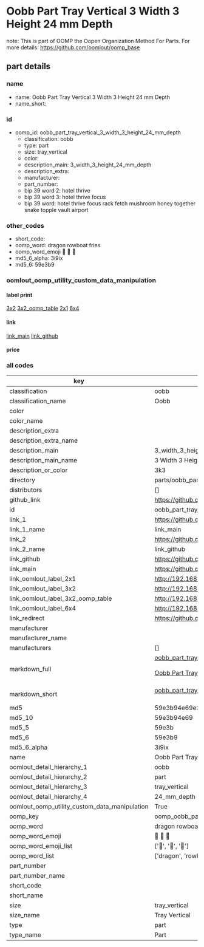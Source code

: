 # Oobb Part Tray Vertical 3 Width 3 Height 24 mm Depth  

note: This is part of OOMP the Oopen Organization Method For Parts. For more details: https://github.com/oomlout/oomp_base

##  part details
  







### name
* name: Oobb Part Tray Vertical 3 Width 3 Height 24 mm Depth
* name_short: 
### id
* oomp_id: oobb_part_tray_vertical_3_width_3_height_24_mm_depth
  * classification: oobb
  * type: part
  * size: tray_vertical
  * color: 
  * description_main: 3_width_3_height_24_mm_depth
  * description_extra: 
  * manufacturer: 
  * part_number: 
  * bip 39 word 2: hotel thrive
  * bip 39 word 3: hotel thrive focus
  * bip 39 word: hotel thrive focus rack fetch mushroom honey together snake topple vault airport

### other_codes
* short_code: 
* oomp_word: dragon rowboat fries
* oomp_word_emoji :dragon: :rowboat: :fries:
* md5_6_alpha: 3i9ix
* md5_6: 59e3b9






### oomlout_oomp_utility_custom_data_manipulation
#### label print
[3x2](http://192.168.1.245:1112/?label=oomp%203i9ix)
[3x2_oomp_table](http://192.168.1.108:1112/?label=oomp%203i9ix)
[2x1](http://192.168.1.242:1112/?label=oomp%203i9ix)
[6x4](http://192.168.1.55:1112/?label=oomp%203i9ix)    

#### link

[link_main](https://github.com/oomlout/oomlout_oomp_version_1_messy/tree/main/parts/oobb_part_tray_vertical_3_width_3_height_24_mm_depth) [link_github](https://github.com/oomlout/oomlout_oomp_version_1_messy/tree/main/parts/oobb_part_tray_vertical_3_width_3_height_24_mm_depth)                             

#### price







### all codes 
| key | value |  
| --- | --- |  
| classification | oobb |  
| classification_name | Oobb |  
| color |  |  
| color_name |  |  
| description_extra |  |  
| description_extra_name |  |  
| description_main | 3_width_3_height_24_mm_depth |  
| description_main_name | 3 Width 3 Height 24 mm Depth |  
| description_or_color | 3k3 |  
| directory | parts/oobb_part_tray_vertical_3_width_3_height_24_mm_depth |  
| distributors | [] |  
| github_link | https://github.com/oomlout/oomlout_oomp_part_src/tree/main/parts/oobb_part_tray_vertical_3_width_3_height_24_mm_depth |  
| id | oobb_part_tray_vertical_3_width_3_height_24_mm_depth |  
| link_1 | https://github.com/oomlout/oomlout_oomp_version_1_messy/tree/main/parts/oobb_part_tray_vertical_3_width_3_height_24_mm_depth |  
| link_1_name | link_main |  
| link_2 | https://github.com/oomlout/oomlout_oomp_version_1_messy/tree/main/parts/oobb_part_tray_vertical_3_width_3_height_24_mm_depth |  
| link_2_name | link_github |  
| link_github | https://github.com/oomlout/oomlout_oomp_version_1_messy/tree/main/parts/oobb_part_tray_vertical_3_width_3_height_24_mm_depth |  
| link_main | https://github.com/oomlout/oomlout_oomp_version_1_messy/tree/main/parts/oobb_part_tray_vertical_3_width_3_height_24_mm_depth |  
| link_oomlout_label_2x1 | http://192.168.1.242:1112/?label=oomp%203i9ix |  
| link_oomlout_label_3x2 | http://192.168.1.245:1112/?label=oomp%203i9ix |  
| link_oomlout_label_3x2_oomp_table | http://192.168.1.108:1112/?label=oomp%203i9ix |  
| link_oomlout_label_6x4 | http://192.168.1.55:1112/?label=oomp%203i9ix |  
| link_redirect | https://github.com/oomlout/oomlout_oomp_version_1_messy/tree/main/parts/oobb_part_tray_vertical_3_width_3_height_24_mm_depth |  
| manufacturer |  |  
| manufacturer_name |  |  
| manufacturers | [] |  
| markdown_full | [oobb_part_tray_vertical_3_width_3_height_24_mm_depth](none)<br>[](none)<br>[Oobb Part Tray Vertical 3 Width 3 Height 24 Mm Depth](none)<br><br> |  
| markdown_short | [oobb_part_tray_vertical_3_width_3_height_24_mm_depth](none)<br><br> |  
| md5 | 59e3b94e69e3ada6472aab08b4784b71 |  
| md5_10 | 59e3b94e69 |  
| md5_5 | 59e3b |  
| md5_6 | 59e3b9 |  
| md5_6_alpha | 3i9ix |  
| name | Oobb Part Tray Vertical 3 Width 3 Height 24 mm Depth |  
| oomlout_detail_hierarchy_1 | oobb |  
| oomlout_detail_hierarchy_2 | part |  
| oomlout_detail_hierarchy_3 | tray_vertical |  
| oomlout_detail_hierarchy_4 | 24_mm_depth |  
| oomlout_oomp_utility_custom_data_manipulation | True |  
| oomp_key | oomp_oobb_part_tray_vertical_3_width_3_height_24_mm_depth |  
| oomp_word | dragon rowboat fries |  
| oomp_word_emoji | :dragon: :rowboat: :fries: |  
| oomp_word_emoji_list | [':dragon:', ':rowboat:', ':fries:'] |  
| oomp_word_list | ['dragon', 'rowboat', 'fries'] |  
| part_number |  |  
| part_number_name |  |  
| short_code |  |  
| short_name |  |  
| size | tray_vertical |  
| size_name | Tray Vertical |  
| type | part |  
| type_name | Part |  

